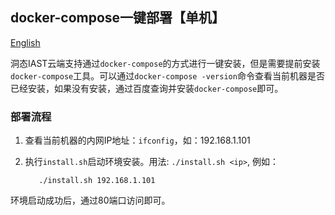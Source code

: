 ## docker-compose一键部署【单机】
[English](docker-compose/README.MD)

洞态IAST云端支持通过`docker-compose`的方式进行一键安装，但是需要提前安装`docker-compose`工具。可以通过`docker-compose -version`命令查看当前机器是否已经安装，如果没有安装，通过百度查询并安装`docker-compose`即可。


### 部署流程

1. 查看当前机器的内网IP地址：`ifconfig`，如：192.168.1.101

2. 执行`install.sh`启动环境安装。用法: `./install.sh <ip>`, 例如：

    ```shell script
       ./install.sh 192.168.1.101
    ```

环境启动成功后，通过80端口访问即可。


